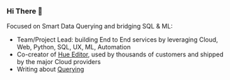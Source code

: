 ### Hi There 👋

Focused on Smart Data Querying and bridging SQL & ML:

- Team/Project Lead: building End to End services by leveraging Cloud, Web, Python, SQL, UX, ML, Automation
- Co-creator of [Hue Editor](https://gethue.com/), used by thousands of customers and shipped by the major Cloud providers
- Writing about [Querying](https://medium.com/data-querying)

